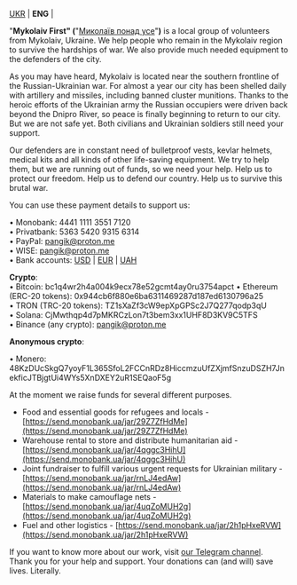 
[UKR](index.md) | **ENG** | 
  
"**Mykolaiv First" (**"[Миколаїв понад усе](https://t.me/PonaduseMkUa)"**)** is a local group of volunteers from Mykolaiv, Ukraine. We help people who remain in the Mykolaiv region to survive the hardships of war. We also provide much needed equipment to the defenders of the city.  
  
As you may have heard, Mykolaiv is located near the southern frontline of the Russian-Ukrainian war. For almost a year our city has been shelled daily with artillery and missiles, including banned cluster munitions. Thanks to the heroic efforts of the Ukrainian army the Russian occupiers were driven back beyond the Dnipro River, so peace is finally beginning to return to our city. But we are not safe yet. Both civilians and Ukrainian soldiers still need your support.  
  
Our defenders are in constant need of bulletproof vests, kevlar helmets, medical kits and all kinds of other life-saving equipment. We try to help them, but we are running out of funds, so we need your help. Help us to protect our freedom. Help us to defend our country. Help us to survive this brutal war.  
  
You can use these payment details to support us:

  
• Monobank: 4441 1111 3551 7120  
• Privatbank: 5363 5420 9315 6314  
• PayPal: pangik@proton.me  
• WISE: pangik@proton.me  
• Bank accounts: [USD](pdf/USD.pdf) | [EUR](pdf/EUR.pdf) | [UAH](pdf/UAH.pdf)  
  
**Crypto**:  
• Bitcoin: bc1q4wr2h4a004k9ecx78e52gcmt4ay0ru3754apct
• Ethereum (ERC-20 tokens): 0x944cb6f880e6ba6311469287d187ed6130796a25  
• TRON (TRC-20 tokens): TZ1sXaZf3cW9epXpGPSc2J7Q277qodp3qU  
• Solana: CjMwthqp4d7pMKRCzLon7t3bem3xx1UHF8D3KV9C5TFS  
• Binance (any crypto): pangik@proton.me

  
**Anonymous crypto**:

• Monero: 48KzDUcSkgQ7yoyF1L365SfoL2FCCnRDz8HiccmzuUfZXjmfSnzuDSZH7JnekficJTBjgtUi4WYs5XnDXEY2uR1SEQaoF5g

  
At the moment we raise funds for several different purposes.

-   Food and essential goods for refugees and locals - [https://send.monobank.ua/jar/29Z7ZfHdMe](https://send.monobank.ua/jar/29Z7ZfHdMe)
-   Warehouse rental to store and distribute humanitarian aid - [https://send.monobank.ua/jar/4qggc3HihU](https://send.monobank.ua/jar/4qggc3HihU)
-   Joint fundraiser to fulfill various urgent requests for Ukrainian military - [https://send.monobank.ua/jar/rnLJ4edAw](https://send.monobank.ua/jar/rnLJ4edAw)
-   Materials to make camouflage nets - [https://send.monobank.ua/jar/4uqZoMUH2g](https://send.monobank.ua/jar/4uqZoMUH2g)
-   Fuel and other logistics - [https://send.monobank.ua/jar/2h1pHxeRVW](https://send.monobank.ua/jar/2h1pHxeRVW)

If you want to know more about our work, visit [our Telegram channel](https://t.me/PonaduseMkUa).  
Thank you for your help and support. Your donations can (and will) save lives. Literally.
